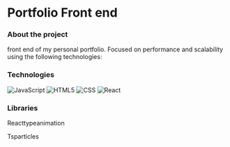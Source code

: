 <h1>Portfolio Front end</h1>

### About the project
front end of my personal portfolio. Focused on performance and scalability using the following technologies:

### Technologies
  ![JavaScript](https://img.shields.io/badge/-JavaScript-333333?style=flat&logo=javascript)
  ![HTML5](https://img.shields.io/badge/-HTML5-333333?style=flat&logo=HTML5)
  ![CSS](https://img.shields.io/badge/-CSS-333333?style=flat&logo=CSS3&logoColor=1572B6)
  ![React](https://img.shields.io/badge/-React-333333?style=flat&logo=react)

### Libraries
<p>Reacttypeanimation</p>
<p>Tsparticles</p>